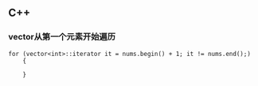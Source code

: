 ## C++

### vector从第一个元素开始遍历
    

```
for (vector<int>::iterator it = nums.begin() + 1; it != nums.end();)
    {
        
    }
```

